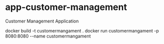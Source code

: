 # app-customer-management
Customer Management Application 


docker build -t customermangament .
docker run customermangament -p 8080:8080 --name customermangament